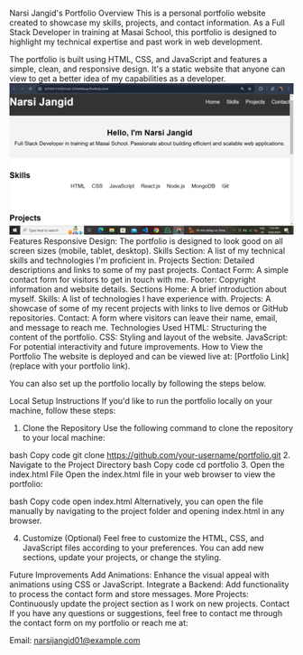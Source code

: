 Narsi Jangid's Portfolio
Overview
This is a personal portfolio website created to showcase my skills, projects, and contact information. As a Full Stack Developer in training at Masai School, this portfolio is designed to highlight my technical expertise and past work in web development.

The portfolio is built using HTML, CSS, and JavaScript and features a simple, clean, and responsive design. It's a static website that anyone can view to get a better idea of my capabilities as a developer.
![alt text](image.png)
Features
Responsive Design: The portfolio is designed to look good on all screen sizes (mobile, tablet, desktop).
Skills Section: A list of my technical skills and technologies I'm proficient in.
Projects Section: Detailed descriptions and links to some of my past projects.
Contact Form: A simple contact form for visitors to get in touch with me.
Footer: Copyright information and website details.
Sections
Home: A brief introduction about myself.
Skills: A list of technologies I have experience with.
Projects: A showcase of some of my recent projects with links to live demos or GitHub repositories.
Contact: A form where visitors can leave their name, email, and message to reach me.
Technologies Used
HTML: Structuring the content of the portfolio.
CSS: Styling and layout of the website.
JavaScript: For potential interactivity and future improvements.
How to View the Portfolio
The website is deployed and can be viewed live at: [Portfolio Link] (replace with your portfolio link).

You can also set up the portfolio locally by following the steps below.

Local Setup Instructions
If you'd like to run the portfolio locally on your machine, follow these steps:

1. Clone the Repository
Use the following command to clone the repository to your local machine:

bash
Copy code
git clone https://github.com/your-username/portfolio.git
2. Navigate to the Project Directory
bash
Copy code
cd portfolio
3. Open the index.html File
Open the index.html file in your web browser to view the portfolio:

bash
Copy code
open index.html
Alternatively, you can open the file manually by navigating to the project folder and opening index.html in any browser.

4. Customize (Optional)
Feel free to customize the HTML, CSS, and JavaScript files according to your preferences. You can add new sections, update your projects, or change the styling.

Future Improvements
Add Animations: Enhance the visual appeal with animations using CSS or JavaScript.
Integrate a Backend: Add functionality to process the contact form and store messages.
More Projects: Continuously update the project section as I work on new projects.
Contact
If you have any questions or suggestions, feel free to contact me through the contact form on my portfolio or reach me at:

Email: narsijangid01@example.com 